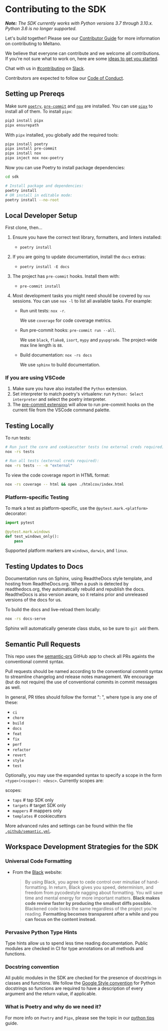 # Contributing to the SDK

_**Note:** The SDK currently works with Python versions 3.7 through 3.10.x. Python 3.6 is no longer supported._

Let's build together! Please see our [Contributor Guide](https://docs.meltano.com/contribute/)
for more information on contributing to Meltano.

We believe that everyone can contribute and we welcome all contributions.
If you're not sure what to work on, here are some [ideas to get you started](https://github.com/meltano/sdk/labels/accepting%20pull%20requests).

Chat with us in [#contributing](https://meltano.slack.com/archives/C013Z450LCD) on [Slack](https://meltano.com/slack).

Contributors are expected to follow our [Code of Conduct](https://docs.meltano.com/contribute/#code-of-conduct).

## Setting up Prereqs

Make sure [`poetry`](https://python-poetry.org/docs/),
[`pre-commit`](https://pre-commit.com/) and [`nox`](https://nox.thea.codes/en/stable/)
are installed. You can use [`pipx`](https://pypa.github.io/pipx/) to install
all of them. To install `pipx`:

```bash
pip3 install pipx
pipx ensurepath
```

With `pipx` installed, you globally add the required tools:

```bash
pipx install poetry
pipx install pre-commit
pipx install nox
pipx inject nox nox-poetry
```

Now you can use Poetry to install package dependencies:

```bash
cd sdk
```

```bash
# Install package and dependencies:
poetry install
# OR install in editable mode:
poetry install --no-root
```

## Local Developer Setup

First clone, then...

1. Ensure you have the correct test library, formatters, and linters installed:
    - `poetry install`
1. If you are going to update documentation, install the `docs` extras:
    - `poetry install -E docs`
1. The project has `pre-commit` hooks. Install them with:
    - `pre-commit install`
1. Most development tasks you might need should be covered by `nox` sessions. You can use `nox -l` to list all available tasks.
For example:

    - Run unit tests: `nox -r`.

      We use `coverage` for code coverage metrics.

    - Run pre-commit hooks: `pre-commit run --all`.

      We use `black`, `flake8`, `isort`, `mypy` and `pyupgrade`. The project-wide max line length is `88`.

    - Build documentation: `nox -rs docs`

      We use `sphinx` to build documentation.

### If you are using VSCode

1. Make sure you have also installed the `Python` extension.
1. Set interpreter to match poetry's virtualenv: run
   `Python: Select interpreter` and select the poetry interpreter.
1. The [pre-commit extension](https://marketplace.visualstudio.com/items?itemName=MarkLarah.pre-commit-vscode)
will allow to run pre-commit hooks on the current file from the VSCode command palette.

## Testing Locally

To run tests:

```bash
# Run just the core and cookiecutter tests (no external creds required):
nox -rs tests

# Run all tests (external creds required):
nox -rs tests -- -m "external"
```

To view the code coverage report in HTML format:

```bash
nox -rs coverage -- html && open ./htmlcov/index.html
```

### Platform-specific Testing

To mark a test as platform-specific, use the `@pytest.mark.<platform>` decorator:

```python
import pytest

@pytest.mark.windows
def test_windows_only():
    pass
```

Supported platform markers are `windows`, `darwin`, and `linux`.

## Testing Updates to Docs

Documentation runs on Sphinx, using ReadtheDocs style template, and hosting from
ReadtheDocs.org. When a push is detected by readthedocs.org, they automatically rebuild
and republish the docs. ReadtheDocs is also version aware, so it retains prior and unreleased
versions of the docs for us.

To build the docs and live-reload them locally:

```bash
nox -rs docs-serve
```

Sphinx will automatically generate class stubs, so be sure to `git add` them.

## Semantic Pull Requests

This repo uses the [semantic-prs](https://github.com/Ezard/semantic-prs) GitHub app to check all PRs againts the conventional commit syntax.

Pull requests should be named according to the conventional commit syntax to streamline changelog and release notes management. We encourage (but do not require) the use of conventional commits in commit messages as well.

In general, PR titles should follow the format "<type>: <desc>", where type is any one of these:

- `ci`
- `chore`
- `build`
- `docs`
- `feat`
- `fix`
- `perf`
- `refactor`
- `revert`
- `style`
- `test`

Optionally, you may use the expanded syntax to specify a scope in the form `<type>(<scope>): <desc>`. Currently scopes are:

 scopes:
  - `taps`       # tap SDK only
  - `targets`    # target SDK only
  - `mappers`    # mappers only
  - `templates`  # cookiecutters

More advanced rules and settings can be found within the file [`.github/semantic.yml`](https://github.com/meltano/sdk/blob/main/.github/semantic.yml).

## Workspace Development Strategies for the SDK

### Universal Code Formatting

- From the [Black](https://black.readthedocs.io) website:
    > By using Black, you agree to cede control over minutiae of hand-formatting. In return, Black gives you speed, determinism, and freedom from pycodestyle nagging about formatting. You will save time and mental energy for more important matters. **Black makes code review faster by producing the smallest diffs possible.** Blackened code looks the same regardless of the project you’re reading. **Formatting becomes transparent after a while and you can focus on the content instead.**

### Pervasive Python Type Hints

Type hints allow us to spend less time reading documentation. Public modules are checked in CI for type annotations on all methods and functions.

### Docstring convention

All public modules in the SDK are checked for the presence of docstrings in classes and functions. We follow the [Google Style convention](https://www.sphinx-doc.org/en/master/usage/extensions/example_google.html) for Python docstrings so functions are required to have a description of every argument and the return value, if applicable.


### What is Poetry and why do we need it?

For more info on `Poetry` and `Pipx`, please see the topic in our
[python tips](python_tips.md) guide.
